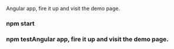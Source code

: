 Angular app, fire it up and visit the demo page.

### npm start

### npm testAngular app, fire it up and visit the demo page.